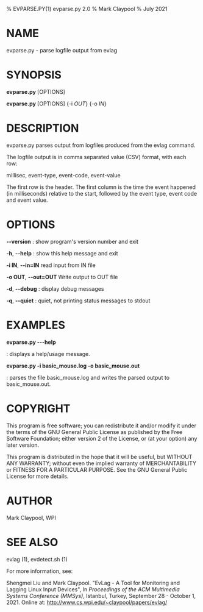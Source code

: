 % EVPARSE.PY(1) evparse.py 2.0
% Mark Claypool
% July 2021

# NAME
evparse.py - parse logfile output from evlag


# SYNOPSIS

**evparse.py** [OPTIONS] 

**evparse.py** [OPTIONS] {-i *OUT*} {-o *IN*}


# DESCRIPTION

evparse.py parses output from logfiles produced from the evlag command.

The logfile output is in comma separated value (CSV) format, with each row:

millisec, event-type, event-code, event-value

The first row is the header.  The first column is the time the event
happened (in milliseconds) relative to the start, followed by the
event type, event code and event value.


# OPTIONS

**--version**
: show program's version number and exit

**-h**, **--help**
: show this help message and exit

**-i IN**, **--in=IN**
read input from IN file

**-o OUT**, **--out=OUT**
Write output to OUT file

**-d**, **--debug**
: display debug messages

**-q**, **--quiet**
: quiet, not printing status messages to stdout


# EXAMPLES

**evparse.py ---help**

: displays a help/usage message.

**evparse.py -i basic_mouse.log -o basic_mouse.out**

: parses the file basic_mouse.log
and writes the parsed output to basic_mouse.out.


# COPYRIGHT

This program is free software; you can redistribute it and/or modify
it under the terms of the GNU General Public License as published by
the Free Software Foundation; either version 2 of the License, or (at
your option) any later version.

This program is distributed in the hope that it will be useful, but
WITHOUT ANY WARRANTY; without even the implied warranty of
MERCHANTABILITY or FITNESS FOR A PARTICULAR PURPOSE.  See the GNU
General Public License for more details.


# AUTHOR

Mark Claypool, WPI


# SEE ALSO

evlag (1), evdetect.sh (1)

For more information, see:

Shengmei Liu and Mark Claypool. "EvLag - A Tool for Monitoring and
Lagging Linux Input Devices", In *Proceedings of the ACM Multimedia
Systems Conference (MMSys)*, Istanbul, Turkey, September 28 - October
1, 2021. Online at: http://www.cs.wpi.edu/~claypool/papers/evlag/
